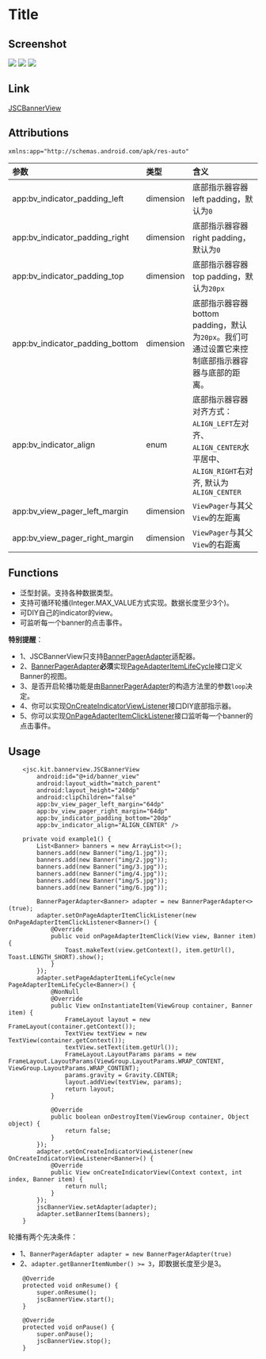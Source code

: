 # Title
## Screenshot
![](../../capture/screenshot/JSCBannerView01.jpg)
![](../../capture/screenshot/JSCBannerView02.jpg)
![](../../capture/screenshot/JSCBannerView03.jpg)

## Link
[JSCBannerView](../../library/src/main/java/jsc/kit/bannerview)

## Attributions
`xmlns:app="http://schemas.android.com/apk/res-auto"`

| 参数 | 类型 | 含义 |
|:---|:---|:---|
| app:bv_indicator_padding_left | dimension | 底部指示器容器left padding，默认为`0` |
| app:bv_indicator_padding_right | dimension | 底部指示器容器right padding，默认为`0` |
| app:bv_indicator_padding_top | dimension | 底部指示器容器top padding，默认为`20px` |
| app:bv_indicator_padding_bottom | dimension | 底部指示器容器bottom padding，默认为`20px`。我们可通过设置它来控制底部指示器容器与底部的距离。 |
| app:bv_indicator_align | enum | 底部指示器容器对齐方式：`ALIGN_LEFT`左对齐、`ALIGN_CENTER`水平居中、`ALIGN_RIGHT`右对齐, 默认为`ALIGN_CENTER`|
| app:bv_view_pager_left_margin | dimension | `ViewPager`与其父`View`的左距离 |
| app:bv_view_pager_right_margin | dimension | `ViewPager`与其父`View`的右距离 |

## Functions

+ 泛型封装。支持各种数据类型。
+ 支持可循环轮播(Integer.MAX_VALUE方式实现。数据长度至少3个)。
+ 可DIY自己的indicator的view。
+ 可监听每一个banner的点击事件。

**特别提醒**：
+ 1、JSCBannerView只支持[BannerPagerAdapter](../../library/src/main/java/jsc/kit/bannerview/BannerPagerAdapter.java)适配器。
+ 2、[BannerPagerAdapter](../../library/src/main/java/jsc/kit/bannerview/BannerPagerAdapter.java)**必须**实现[PageAdapterItemLifeCycle](../../library/src/main/java/jsc/kit/bannerview/PageAdapterItemLifeCycle.java)接口定义Banner的视图。
+ 3、是否开启轮播功能是由[BannerPagerAdapter](../../library/src/main/java/jsc/kit/bannerview/BannerPagerAdapter.java)的构造方法里的参数`loop`决定。
+ 4、你可以实现[OnCreateIndicatorViewListener](../../library/src/main/java/jsc/kit/bannerview/OnCreateIndicatorViewListener.java)接口DIY底部指示器。
+ 5、你可以实现[OnPageAdapterItemClickListener](../../library/src/main/java/jsc/kit/bannerview/OnPageAdapterItemClickListener.java)接口监听每一个banner的点击事件。

## Usage
```
    <jsc.kit.bannerview.JSCBannerView
        android:id="@+id/banner_view"
        android:layout_width="match_parent"
        android:layout_height="240dp"
        android:clipChildren="false"
        app:bv_view_pager_left_margin="64dp"
        app:bv_view_pager_right_margin="64dp"
        app:bv_indicator_padding_bottom="20dp"
        app:bv_indicator_align="ALIGN_CENTER" />
```
```
    private void example1() {
        List<Banner> banners = new ArrayList<>();
        banners.add(new Banner("img/1.jpg"));
        banners.add(new Banner("img/2.jpg"));
        banners.add(new Banner("img/3.jpg"));
        banners.add(new Banner("img/4.jpg"));
        banners.add(new Banner("img/5.jpg"));
        banners.add(new Banner("img/6.jpg"));

        BannerPagerAdapter<Banner> adapter = new BannerPagerAdapter<>(true);
        adapter.setOnPageAdapterItemClickListener(new OnPageAdapterItemClickListener<Banner>() {
            @Override
            public void onPageAdapterItemClick(View view, Banner item) {
                Toast.makeText(view.getContext(), item.getUrl(), Toast.LENGTH_SHORT).show();
            }
        });
        adapter.setPageAdapterItemLifeCycle(new PageAdapterItemLifeCycle<Banner>() {
            @NonNull
            @Override
            public View onInstantiateItem(ViewGroup container, Banner item) {
                FrameLayout layout = new FrameLayout(container.getContext());
                TextView textView = new TextView(container.getContext());
                textView.setText(item.getUrl());
                FrameLayout.LayoutParams params = new FrameLayout.LayoutParams(ViewGroup.LayoutParams.WRAP_CONTENT, ViewGroup.LayoutParams.WRAP_CONTENT);
                params.gravity = Gravity.CENTER;
                layout.addView(textView, params);
                return layout;
            }

            @Override
            public boolean onDestroyItem(ViewGroup container, Object object) {
                return false;
            }
        });
        adapter.setOnCreateIndicatorViewListener(new OnCreateIndicatorViewListener<Banner>() {
            @Override
            public View onCreateIndicatorView(Context context, int index, Banner item) {
                return null;
            }
        });
        jscBannerView.setAdapter(adapter);
        adapter.setBannerItems(banners);
    }
```
轮播有两个先决条件：
+ 1、`BannerPagerAdapter adapter = new BannerPagerAdapter(true)`
+ 2、`adapter.getBannerItemNumber() >= 3`，即数据长度至少是3。
```
    @Override
    protected void onResume() {
        super.onResume();
        jscBannerView.start();
    }

    @Override
    protected void onPause() {
        super.onPause();
        jscBannerView.stop();
    }
```